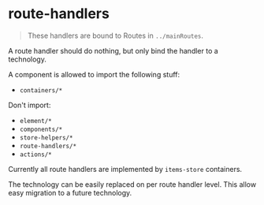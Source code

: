 # route-handlers

> These handlers are bound to Routes in `../mainRoutes`.

A route handler should do nothing, but only bind the handler to a technology.

A component is allowed to import the following stuff:
* `containers/*`

Don't import:
* `element/*`
* `components/*`
* `store-helpers/*`
* `route-handlers/*`
* `actions/*`

Currently all route handlers are implemented by `items-store` containers.

The technology can be easily replaced on per route handler level. This allow easy migration to a future technology.
